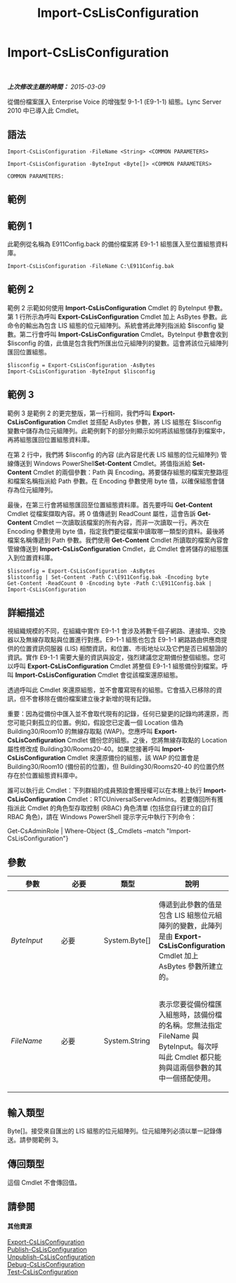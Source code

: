 ﻿---
title: Import-CsLisConfiguration
TOCTitle: Import-CsLisConfiguration
ms:assetid: 579c0c38-311b-4961-b924-11731403d9f2
ms:mtpsurl: https://technet.microsoft.com/zh-tw/library/Gg398380(v=OCS.15)
ms:contentKeyID: 49290981
ms.date: 08/10/2015
mtps_version: v=OCS.15
ms.translationtype: HT
---

# Import-CsLisConfiguration

 

_**上次修改主題的時間：** 2015-03-09_

從備份檔案匯入 Enterprise Voice 的增強型 9-1-1 (E9-1-1) 組態。Lync Server 2010 中已導入此 Cmdlet。

## 語法

    Import-CsLisConfiguration -FileName <String> <COMMON PARAMETERS>

    Import-CsLisConfiguration -ByteInput <Byte[]> <COMMON PARAMETERS>

    COMMON PARAMETERS:

## 範例

## 範例 1

此範例從名稱為 E911Config.back 的備份檔案將 E9-1-1 組態匯入至位置組態資料庫。

    Import-CsLisConfiguration -FileName C:\E911Config.bak

## 範例 2

範例 2 示範如何使用 **Import-CsLisConfiguration** Cmdlet 的 ByteInput 參數。第 1 行所示為呼叫 **Export-CsLisConfiguration** Cmdlet 加上 AsBytes 參數。此命令的輸出為包含 LIS 組態的位元組陣列。系統會將此陣列指派給 $lisconfig 變數。第二行會呼叫 **Import-CsLisConfiguration** Cmdlet。ByteInput 參數會收到 $lisconfig 的值，此值是包含我們所匯出位元組陣列的變數。這會將該位元組陣列匯回位置組態。

    $lisconfig = Export-CsLisConfiguration -AsBytes 
    Import-CsLisConfiguration -ByteInput $lisconfig

## 範例 3

範例 3 是範例 2 的更完整版，第一行相同，我們呼叫 **Export-CsLisConfiguration** Cmdlet 並搭配 AsBytes 參數，將 LIS 組態在 $lisconfig 變數中儲存為位元組陣列。此範例剩下的部分則顯示如何將該組態儲存到檔案中，再將組態匯回位置組態資料庫。

在第 2 行中，我們將 $lisconfig 的內容 (此內容是代表 LIS 組態的位元組陣列) 管線傳送到 Windows PowerShell**Set-Content** Cmdlet。將值指派給 **Set-Content** Cmdlet 的兩個參數：Path 與 Encoding。將要儲存組態的檔案完整路徑和檔案名稱指派給 Path 參數。在 Encoding 參數使用 byte 值，以確保組態會儲存為位元組陣列。

最後，在第三行會將組態匯回至位置組態資料庫。首先要呼叫 **Get-Content** Cmdlet 從檔案擷取內容。將 0 值傳遞到 ReadCount 屬性，這會告訴 **Get-Content** Cmdlet 一次讀取該檔案的所有內容，而非一次讀取一行。再次在 Encoding 參數使用 byte 值，指定我們要從檔案中讀取哪一類型的資料。最後將檔案名稱傳遞到 Path 參數。我們使用 **Get-Content** Cmdlet 所讀取的檔案內容會管線傳送到 **Import-CsLisConfiguration** Cmdlet，此 Cmdlet 會將儲存的組態匯入到位置資料庫。

    $lisconfig = Export-CsLisConfiguration -AsBytes
    $listconfig | Set-Content -Path C:\E911Config.bak -Encoding byte
    Get-Content -ReadCount 0 -Encoding byte -Path C:\E911Config.bak | Import-CsLisConfiguration

## 詳細描述

視組織規模的不同，在組織中實作 E9-1-1 會涉及將數千個子網路、連接埠、交換器以及無線存取點與位置進行對應。E9-1-1 組態也包含 E9-1-1 網路路由供應商提供的位置資訊伺服器 (LIS) 相關資訊，和位置、市街地址以及它們是否已經驗證的資訊。實作 E9-1-1 需要大量的資訊與設定，強烈建議您定期備份整個組態。您可以呼叫 **Export-CsLisConfiguration** Cmdlet 將整個 E9-1-1 組態備份到檔案。呼叫 **Import-CsLisConfiguration** Cmdlet 會從該檔案還原組態。

透過呼叫此 Cmdlet 來還原組態，並不會覆寫現有的組態。它會插入已移除的資訊，但不會移除在備份檔案建立後才新增的現有記錄。

重要：因為從備份中匯入並不會取代現有的記錄，任何已變更的記錄均將還原，而您可能只剩孤立的位置。例如，假設您已定義一個 Location 值為 Building30/Room10 的無線存取點 (WAP)。您應呼叫 **Export-CsLisConfiguration** Cmdlet 備份您的組態。之後，您將無線存取點的 Location 屬性修改成 Building30/Rooms20-40。如果您接著呼叫 **Import-CsLisConfiguration** Cmdlet 來還原備份的組態，該 WAP 的位置會是 Building30/Room10 (備份前的位置)，但 Building30/Rooms20-40 的位置仍然存在於位置組態資料庫中。

誰可以執行此 Cmdlet：下列群組的成員預設會獲授權可以在本機上執行 **Import-CsLisConfiguration** Cmdlet：RTCUniversalServerAdmins。若要傳回所有獲指派此 Cmdlet 的角色型存取控制 (RBAC) 角色清單 (包括您自行建立的自訂 RBAC 角色)，請在 Windows PowerShell 提示字元中執行下列命令：

Get-CsAdminRole | Where-Object {$\_.Cmdlets –match "Import-CsLisConfiguration"}

## 參數


<table>
<colgroup>
<col style="width: 25%" />
<col style="width: 25%" />
<col style="width: 25%" />
<col style="width: 25%" />
</colgroup>
<thead>
<tr class="header">
<th>參數</th>
<th>必要</th>
<th>類型</th>
<th>說明</th>
</tr>
</thead>
<tbody>
<tr class="odd">
<td><p><em>ByteInput</em></p></td>
<td><p>必要</p></td>
<td><p>System.Byte[]</p></td>
<td><p>傳遞到此參數的值是包含 LIS 組態位元組陣列的變數，此陣列是由 <strong>Export-CsLisConfiguration</strong> Cmdlet 加上 AsBytes 參數所建立的。</p></td>
</tr>
<tr class="even">
<td><p><em>FileName</em></p></td>
<td><p>必要</p></td>
<td><p>System.String</p></td>
<td><p>表示您要從備份檔匯入組態時，該備份檔的名稱。您無法指定 FileName 與 ByteInput。每次呼叫此 Cmdlet 都只能夠與這兩個參數的其中一個搭配使用。</p></td>
</tr>
</tbody>
</table>


## 輸入類型

Byte\[\]。接受來自匯出的 LIS 組態的位元組陣列。位元組陣列必須以單一記錄傳送。請參閱範例 3。

## 傳回類型

這個 Cmdlet 不會傳回值。

## 請參閱

#### 其他資源

[Export-CsLisConfiguration](export-cslisconfiguration.md)  
[Publish-CsLisConfiguration](publish-cslisconfiguration.md)  
[Unpublish-CsLisConfiguration](unpublish-cslisconfiguration.md)  
[Debug-CsLisConfiguration](debug-cslisconfiguration.md)  
[Test-CsLisConfiguration](test-cslisconfiguration.md)

